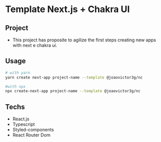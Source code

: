 # Template Next.js + Chakra UI

## Project

- This project has proposite to agilize the first steps creating new apps with next e chakra ui.

## Usage

```bash
# with yarn
yarn create next-app project-name --template @joaovictor3g/nc

#with npx
npx create-next-app project-name --template @joaovictor3g/nc
```

## Techs

- React.js
- Typescript
- Styled-components
- React Router Dom
